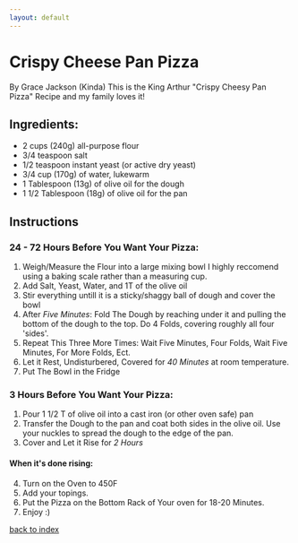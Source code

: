 ```yaml
---
layout: default
---
```


# Crispy Cheese Pan Pizza 
By Grace Jackson (Kinda)
This is the King Arthur "Crispy Cheesy Pan Pizza" Recipe and my family loves it!  



## Ingredients:
- 2 cups (240g) all-purpose flour 
- 3/4 teaspoon salt 
- 1/2 teaspoon instant yeast (or active dry yeast)
- 3/4 cup (170g) of water, lukewarm 
- 1 Tablespoon (13g) of olive oil for the dough 
- 1 1/2 Tablespoon (18g) of olive oil for the pan

## Instructions

### 24 - 72 Hours Before You Want Your Pizza: 
1. Weigh/Measure the Flour into a large mixing bowl 
 I highly reccomend using a baking scale rather than a measuring cup. 
2. Add Salt, Yeast, Water, and 1T of the olive oil 
3. Stir everything untill it is a sticky/shaggy ball of dough and cover the bowl 
4. After _Five Minutes_: Fold The Dough by reaching under it and pulling the bottom of the dough to the top. Do 4 Folds, covering roughly all four 'sides'. 
5. Repeat This Three More Times: Wait Five Minutes, Four Folds, Wait Five Minutes, For More Folds, Ect. 
6. Let it Rest, Undisturbered, Covered  for _40 Minutes_ at room temperature. 
7. Put The Bowl in the Fridge 

### 3 Hours Before You Want Your Pizza: 
1. Pour 1 1/2 T of olive oil into a cast iron (or other oven safe) pan 
2. Transfer the Dough to the pan and coat both sides in the olive oil. Use your nuckles to spread the dough to the edge of the pan. 
3. Cover and Let it Rise for _2 Hours_
#### When it's done rising: 
4. Turn on the Oven to 450F
5. Add your topings. 
6. Put the Pizza on the Bottom Rack of Your oven for 18-20 Minutes. 
7. Enjoy :) 

[back to index](../)

